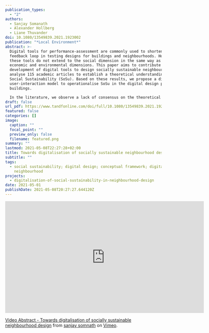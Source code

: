 ```yaml
---
publication_types:
  - "2"
authors:
  - Sanjay Somanath
  - Alexander Hollberg
  - Liane Thuvander
doi: 10.1080/13549839.2021.1923002
publication: "*Local Environment*"
abstract: >-
  Digital tools for performance-assessment are commonly used to shorten the
  feedback loop in testing designs for buildings and neighbourhoods. However,
  these tools do not extend to the social dimension in the same way as the
  economic and environmental dimensions. This paper aims to contribute to the
  development of digital tools to design socially sustainable neighbourhoods. We
  analyse 115 academic articles to establish a theoretical understanding of
  Social Sustainability (SoSu). Based on these results, we propose a digital
  user-interaction model to operationalise SoSu in the digital design process of
  buildings. 

  In the literature, we observe a lack of consensus on the theoretical discussion on SoSu. Several extrinsic and intrinsic factors are identified contributing to this fuzziness; the dependency on stakeholder value systems, the qualitative nature of social indicators, and comparison to environmental sustainability being the most common. Still, we distinguish two overarching categories, social equity and social capital, that are further divided into sub-themes. Having mapped the categories and hierarchies of social themes, we propose a user-interaction model that incorporates these findings into a digital environment. The user-interaction model creates a guided decision-making framework for architects and urban planners by enabling stakeholders to make conscious and informed decisions grounded in theory. 
draft: false
url_pdf: https://www.tandfonline.com/doi/full/10.1080/13549839.2021.1923002
featured: false
categories: []
image:
  caption: ""
  focal_point: ""
  preview_only: false
  filename: featured.png
summary: ""
lastmod: 2021-05-08T22:27:28+02:00
title: Towards digitalisation of socially sustainable neighbourhood design
subtitle: ""
tags:
  - social sustainability; digital design; conceptual framework; digital tools;
    neighbourhood
projects:
  - digitalisation-of-social-sustainability-in-neighbourhood-design
date: 2021-05-01
publishDate: 2021-05-08T20:27:27.644120Z
---
```

<iframe src="https://player.vimeo.com/video/554216677" width="640" height="360" frameborder="0" allow="autoplay; fullscreen; picture-in-picture" allowfullscreen></iframe>
<p><a href="https://vimeo.com/554216677">Video Abstract - Towards digitalisation of socially sustainable neighbourhood design</a> from <a href="https://vimeo.com/sanjaysomanath">sanjay somnath</a> on <a href="https://vimeo.com">Vimeo</a>.</p>